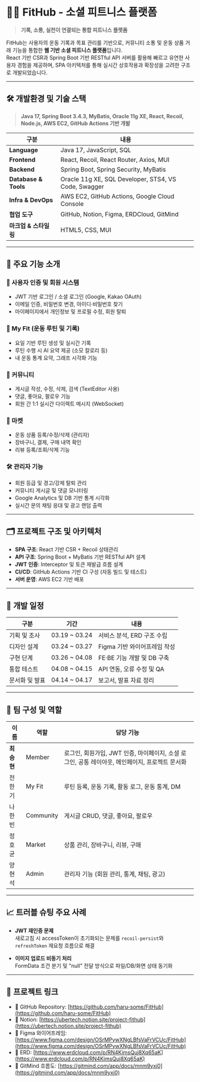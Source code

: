 # 🏋️‍♂️ FitHub - 소셜 피트니스 플랫폼

> **기록, 소통, 실천이 연결되는 통합 피트니스 플랫폼**

FitHub는 사용자의 운동 기록과 목표 관리를 기반으로, 커뮤니티 소통 및 운동 상품 거래 기능을 통합한 **웹 기반 소셜 피트니스 플랫폼**입니다.  
React 기반 CSR과 Spring Boot 기반 RESTful API 서버를 활용해 빠르고 유연한 사용자 경험을 제공하며, SPA 아키텍처를 통해 실시간 상호작용과 확장성을 고려한 구조로 개발되었습니다.

---

## 🛠️ 개발환경 및 기술 스택

> **Java 17, Spring Boot 3.4.3, MyBatis, Oracle 11g XE, React, Recoil, Node.js, AWS EC2, GitHub Actions 기반 개발**

| 구분 | 내용 |
|------|------|
| **Language** | Java 17, JavaScript, SQL |
| **Frontend** | React, Recoil, React Router, Axios, MUI |
| **Backend** | Spring Boot, Spring Security, MyBatis |
| **Database & Tools** | Oracle 11g XE, SQL Developer, STS4, VS Code, Swagger |
| **Infra & DevOps** | AWS EC2, GitHub Actions, Google Cloud Console |
| **협업 도구** | GitHub, Notion, Figma, ERDCloud, GitMind |
| **마크업 & 스타일링** | HTML5, CSS, MUI |

---

## 📌 주요 기능 소개

### 🔐 사용자 인증 및 회원 시스템
- JWT 기반 로그인 / 소셜 로그인 (Google, Kakao OAuth)
- 이메일 인증, 비밀번호 변경, 아이디·비밀번호 찾기
- 마이페이지에서 개인정보 및 프로필 수정, 회원 탈퇴

### 🏃 My Fit (운동 루틴 및 기록)
- 요일 기반 루틴 생성 및 실시간 기록
- 루틴 수행 시 AI 요약 제공 (소모 칼로리 등)
- 내 운동 통계 요약, 그래프 시각화 기능

### 👥 커뮤니티
- 게시글 작성, 수정, 삭제, 검색 (TextEditor 사용)
- 댓글, 좋아요, 팔로우 기능
- 회원 간 1:1 실시간 다이렉트 메시지 (WebSocket)

### 🛒 마켓
- 운동 상품 등록/수정/삭제 (관리자)
- 장바구니, 결제, 구매 내역 확인
- 리뷰 등록/조회/삭제 기능

### 🛠 관리자 기능
- 회원 등급 및 경고/강제 탈퇴 관리
- 커뮤니티 게시글 및 댓글 모니터링
- Google Analytics 및 DB 기반 통계 시각화
- 실시간 문의 채팅 응대 및 광고 랜덤 출력

---

## 🗂️ 프로젝트 구조 및 아키텍처

- **SPA 구조**: React 기반 CSR + Recoil 상태관리
- **API 구조**: Spring Boot + MyBatis 기반 RESTful API 설계
- **JWT 인증**: Interceptor 및 토큰 재발급 흐름 설계
- **CI/CD**: GitHub Actions 기반 CI 구성 (자동 빌드 및 테스트)
- **서버 운영**: AWS EC2 기반 배포

---

## 📆 개발 일정

| 구분 | 기간 | 내용 |
|------|------|------|
| 기획 및 조사 | 03.19 ~ 03.24 | 서비스 분석, ERD 구조 수립 |
| 디자인 설계 | 03.24 ~ 03.27 | Figma 기반 와이어프레임 작성 |
| 구현 단계 | 03.26 ~ 04.08 | FE·BE 기능 개발 및 DB 구축 |
| 통합 테스트 | 04.08 ~ 04.15 | API 연동, 오류 수정 및 QA |
| 문서화 및 발표 | 04.14 ~ 04.17 | 보고서, 발표 자료 정리 |

---

## 🤝 팀 구성 및 역할

| 이름 | 역할 | 담당 기능 |
|------|------|-----------|
| **최승현** | Member | 로그인, 회원가입, JWT 인증, 마이페이지, 소셜 로그인, 공통 레이아웃, 메인페이지, 프로젝트 문서화 |
| 전한기 | My Fit | 루틴 등록, 운동 기록, 활동 로그, 운동 통계, DM |
| 나한빈 | Community | 게시글 CRUD, 댓글, 좋아요, 팔로우 |
| 정호균 | Market | 상품 관리, 장바구니, 리뷰, 구매 |
| 양현석 | Admin | 관리자 기능 (회원 관리, 통계, 채팅, 광고) |

---

## 📈 트러블 슈팅 주요 사례

- **JWT 재인증 문제**  
  새로고침 시 accessToken이 초기화되는 문제를 `recoil-persist`와 `refreshToken` 재요청 흐름으로 해결

- **이미지 업로드 비동기 처리**  
  FormData 조건 분기 및 "null" 전달 방식으로 파일/DB/화면 상태 동기화

---

## 🔗 프로젝트 링크

- 🔗 GitHub Repository: [https://github.com/haru-some/FitHub](https://github.com/haru-some/FitHub)
- 📑 Notion: [https://ubertech.notion.site/project-fithub](https://ubertech.notion.site/project-fithub)
- 🎨 Figma 와이어프레임: [https://www.figma.com/design/OSrMPywXNgLBfsVaFrVCUc/FitHub](https://www.figma.com/design/OSrMPywXNgLBfsVaFrVCUc/FitHub)
- 🧠 ERD: [https://www.erdcloud.com/p/RN4KimsQuj8Xq65aK](https://www.erdcloud.com/p/RN4KimsQuj8Xq65aK)
- 📌 GitMind 흐름도: [https://gitmind.com/app/docs/mnm9yxj0](https://gitmind.com/app/docs/mnm9yxj0)
